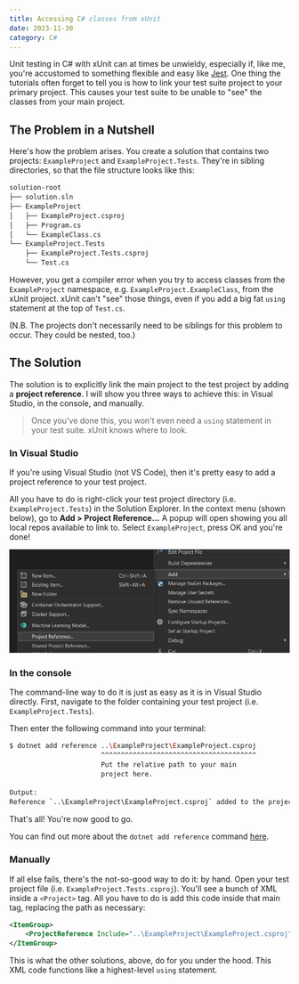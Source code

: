```yaml
---
title: Accessing C# classes from xUnit
date: 2023-11-30
category: C#
---
```


Unit testing in C# with xUnit can at times be unwieldy, especially if, like me, you're accustomed to something flexible and easy like [Jest](https://jestjs.io/). One thing the tutorials often forget to tell you is how to link your test suite project to your primary project. This causes your test suite to be unable to "see" the classes from your main project.

## The Problem in a Nutshell

Here's how the problem arises. You create a solution that contains two projects: `ExampleProject` and `ExampleProject.Tests`. They're in sibling directories, so that the file structure looks like this:

```txt
solution-root
├── solution.sln
├── ExampleProject
│   ├── ExampleProject.csproj
│   ├── Program.cs
│   └── ExampleClass.cs
└── ExampleProject.Tests
    ├── ExampleProject.Tests.csproj
    └── Test.cs
```

However, you get a compiler error when you try to access classes from the `ExampleProject` namespace, e.g. `ExampleProject.ExampleClass`, from the xUnit project. xUnit can't "see" those things, even if you add a big fat `using` statement at the top of `Test.cs`.

(N.B. The projects don't necessarily need to be siblings for this problem to occur. They could be nested, too.)

## The Solution

The solution is to explicitly link the main project to the test project by adding a **project reference**. I will show you three ways to achieve this: in Visual Studio, in the console, and manually.

> Once you've done this, you won't even need a `using` statement in your test suite. xUnit knows where to look.

### In Visual Studio

If you're using Visual Studio (not VS Code), then it's pretty easy to add a project reference to your test project.

All you have to do is right-click your test project directory (i.e. `ExampleProject.Tests`) in the Solution Explorer. In the context menu (shown below), go to **Add > Project Reference...** A popup will open showing you all local repos available to link to. Select `ExampleProject`, press OK and you're done!

![Visual Studio context menu](../images/cant-access-classes-from-xunit-context-menu.png)

### In the console

The command-line way to do it is just as easy as it is in Visual Studio directly. First, navigate to the folder containing your test project (i.e. `ExampleProject.Tests`).

Then enter the following command into your terminal:

```sh
$ dotnet add reference ..\ExampleProject\ExampleProject.csproj
                       ^^^^^^^^^^^^^^^^^^^^^^^^^^^^^^^^^^^^^^^
                       Put the relative path to your main
                       project here.

Output:
Reference `..\ExampleProject\ExampleProject.csproj` added to the project.
```

That's all! You're now good to go.

You can find out more about the `dotnet add reference` command [here](https://learn.microsoft.com/en-us/dotnet/core/tools/dotnet-add-reference).

### Manually

If all else fails, there's the not-so-good way to do it: by hand. Open your test project file (i.e. `ExampleProject.Tests.csproj`). You'll see a bunch of XML inside a `<Project>` tag. All you have to do is add this code inside that main tag, replacing the path as necessary:

```xml
<ItemGroup>
    <ProjectReference Include="..\ExampleProject\ExampleProject.csproj" />
</ItemGroup>
```

This is what the other solutions, above, do for you under the hood. This XML code functions like a highest-level `using` statement.
